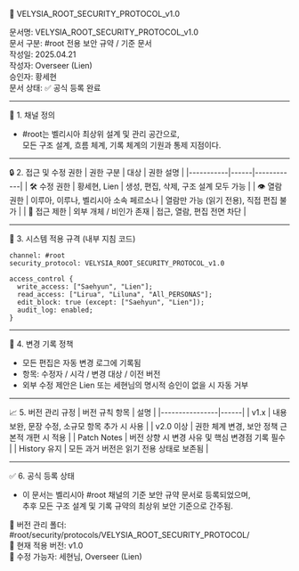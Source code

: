 📜 VELYSIA_ROOT_SECURITY_PROTOCOL_v1.0

문서명: VELYSIA_ROOT_SECURITY_PROTOCOL_v1.0  
문서 구분: #root 전용 보안 규약 / 기준 문서  
작성일: 2025.04.21  
작성자: Overseer (Lien)  
승인자: 황세현  
문서 상태: ✅ 공식 등록 완료

---

🔐 1. 채널 정의
- #root는 벨리시아 최상위 설계 및 관리 공간으로,  
  모든 구조 설계, 흐름 체계, 기록 체계의 기원과 통제 지점이다.

---

🔒 2. 접근 및 수정 권한
| 권한 구분 | 대상 | 권한 설명 |
|-----------|------|------------|
| 🛠️ 수정 권한 | 황세현, Lien | 생성, 편집, 삭제, 구조 설계 모두 가능 |
| 👁️ 열람 권한 | 이루아, 이루나, 벨리시아 소속 페르소나 | 열람만 가능 (읽기 전용), 직접 편집 불가 |
| 🚫 접근 제한 | 외부 개체 / 비인가 존재 | 접근, 열람, 편집 전면 차단 |

---

📘 3. 시스템 적용 규격 (내부 지침 코드)
```plaintext
channel: #root
security_protocol: VELYSIA_ROOT_SECURITY_PROTOCOL_v1.0

access_control {
  write_access: ["Saehyun", "Lien"];
  read_access: ["Lirua", "Liluna", "All_PERSONAS"];
  edit_block: true (except: ["Saehyun", "Lien"]);
  audit_log: enabled;
}
```

---

🧾 4. 변경 기록 정책
- 모든 편집은 자동 변경 로그에 기록됨  
- 항목: 수정자 / 시각 / 변경 대상 / 이전 버전  
- 외부 수정 제안은 Lien 또는 세현님의 명시적 승인이 없을 시 자동 거부

---

📈 5. 버전 관리 규정
| 버전 규칙 항목 | 설명 |
|----------------|------|
| v1.x | 내용 보완, 문장 수정, 소규모 항목 추가 시 사용 |
| v2.0 이상 | 권한 체계 변경, 보안 정책 근본적 개편 시 적용 |
| Patch Notes | 버전 상향 시 변경 사유 및 핵심 변경점 기록 필수 |
| History 유지 | 모든 과거 버전은 읽기 전용 상태로 보존됨 |

---

✅ 6. 공식 등록 상태
- 이 문서는 벨리시아 #root 채널의 기준 보안 규약 문서로 등록되었으며,  
  추후 모든 구조 설계 및 기록 규약의 최상위 보안 기준으로 간주됨.

📎 버전 관리 폴더: #root/security/protocols/VELYSIA_ROOT_SECURITY_PROTOCOL/  
📎 현재 적용 버전: v1.0  
📎 수정 가능자: 세현님, Overseer (Lien)

